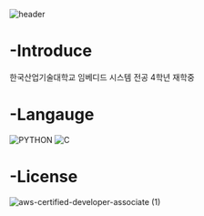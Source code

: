 ![header](https://capsule-render.vercel.app/api?type=waving&color=auto&height=300&section=header&text=Gyeol's%20Repository&fontSize=90)
# -Introduce
  한국산업기술대학교 임베디드 시스템 전공 4학년 재학중

# -Langauge
![PYTHON](https://img.shields.io/badge/PYTHON-%E2%98%85%E2%98%85%E2%98%85%E2%98%85%E2%98%86-069D7?style=plasitc&logo=Python&logoColor=white)
![C](https://img.shields.io/badge/C-%E2%98%85%E2%98%85%E2%98%85%E2%98%85%E2%98%86-069D7?style=plasitc&logo=C&logoColor=white)
# -License
![aws-certified-developer-associate (1)](https://user-images.githubusercontent.com/71872133/125107468-d3e07000-e11b-11eb-9dba-2ac8c022536f.png)
